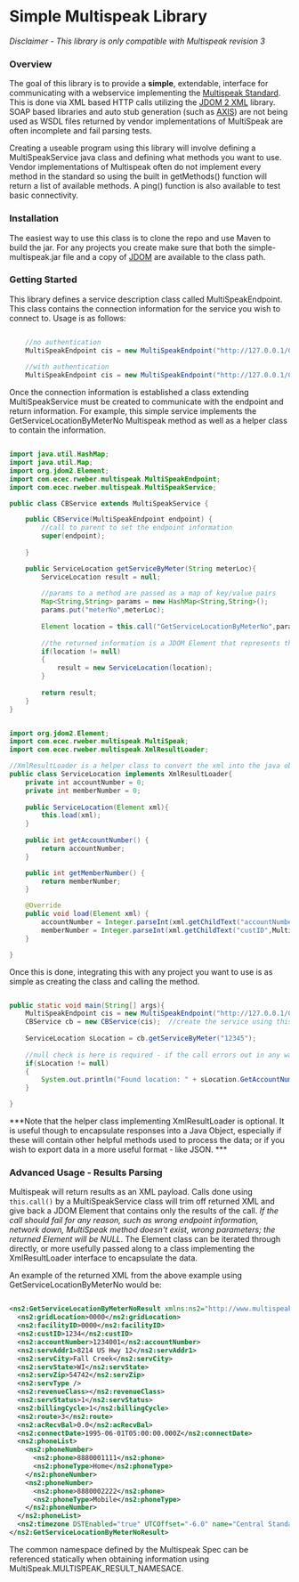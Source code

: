 # Simple Multispeak Library

_Disclaimer - This library is only compatible with Multispeak revision 3_

### Overview
The goal of this library is to provide a __simple__, extendable, interface for communicating with a webservice implementing the [Multispeak Standard](https://www.multispeak.org/). This is done via XML based HTTP calls utilizing the [JDOM 2 XML](http://www.jdom.org/) library. SOAP based libraries and auto stub generation (such as [AXIS](http://axis.apache.org/axis2/java/core/)) are not being used as WSDL files returned by vendor implementations of MultiSpeak are often incomplete and fail parsing tests. 

Creating a useable program using this library will involve defining a MultiSpeakService java class and defining what methods you want to use. Vendor implementations of Multispeak often do not implement every method in the standard so using the built in getMethods() function will return a list of available methods. A ping() function is also available to test basic connectivity. 

### Installation

The easiest way to use this class is to clone the repo and use Maven to build the jar. For any projects you create make sure that both the simple-multispeak.jar file and a copy of [JDOM](http://www.jdom.org/) are available to the class path. 

### Getting Started

This library defines a service description class called MultiSpeakEndpoint. This class contains the connection information for the service you wish to connect to. Usage is as follows: 

```java

	//no authentication
	MultiSpeakEndpoint cis = new MultiSpeakEndpoint("http://127.0.0.1/CB_Server");
	
	//with authentication
	MultiSpeakEndpoint cis = new MultiSpeakEndpoint("http://127.0.0.1/CB_Server","user","pass","appname");

````

Once the connection information is established a class extending MultiSpeakService must be created to communicate with the endpoint and return information. For example, this simple service implements the GetServiceLocationByMeterNo Multispeak method as well as a helper class to contain the information. 

```java

import java.util.HashMap;
import java.util.Map;
import org.jdom2.Element;
import com.ecec.rweber.multispeak.MultiSpeakEndpoint;
import com.ecec.rweber.multispeak.MultiSpeakService;

public class CBService extends MultiSpeakService {

	public CBService(MultiSpeakEndpoint endpoint) {
		//call to parent to set the endpoint information
		super(endpoint);
		
	}

	public ServiceLocation getServiceByMeter(String meterLoc){
		ServiceLocation result = null;
		
		//params to a method are passed as a map of key/value pairs
		Map<String,String> params = new HashMap<String,String>();
		params.put("meterNo",meterLoc);
		
		Element location = this.call("GetServiceLocationByMeterNo",params);
		
		//the returned information is a JDOM Element that represents the XML returned in the payload. 
		if(location != null)
		{
			result = new ServiceLocation(location);
		}
		
		return result;
	}
}

```

```java

import org.jdom2.Element;
import com.ecec.rweber.multispeak.MultiSpeak;
import com.ecec.rweber.multispeak.XmlResultLoader;

//XmlResultLoader is a helper class to convert the xml into the java object structure
public class ServiceLocation implements XmlResultLoader{
	private int accountNumber = 0;
	private int memberNumber = 0;
	
	public ServiceLocation(Element xml){
		this.load(xml);
	}
	
	public int getAccountNumber() {
		return accountNumber;
	}

	public int getMemberNumber() {
		return memberNumber;
	}

	@Override
	public void load(Element xml) {
		accountNumber = Integer.parseInt(xml.getChildText("accountNumber",MultiSpeak.MULTISPEAK_RESULT_NAMESPACE));
		memberNumber = Integer.parseInt(xml.getChildText("custID",MultiSpeak.MULTISPEAK_RESULT_NAMESPACE));
	}

}

````

Once this is done, integrating this with any project you want to use is as simple as creating the class and calling the method. 

```java

public static void main(String[] args){
	MultiSpeakEndpoint cis = new MultiSpeakEndpoint("http://127.0.0.1/CB_Server"); //create the endpoint
	CBService cb = new CBService(cis); 	//create the service using this endpoing
	
	ServiceLocation sLocation = cb.getServiceByMeter("12345");
	
	//null check is here is required - if the call errors out in any way the response may be NULL
	if(sLocation != null)
	{
		System.out.println("Found location: " + sLocation.GetAccountNumber();
	}

}

````
***Note that the helper class implementing XmlResultLoader is optional. It is useful though to encapsulate responses into a Java Object, especially if these will contain other helpful methods used to process the data; or if you wish to export data in a more useful format - like JSON. ***

### Advanced Usage - Results Parsing

Multispeak will return results as an XML payload. Calls done using ```this.call()``` by a MultiSpeakService class will trim off returned XML and give back a JDOM Element that contains only the results of the call. *If the call should fail for any reason, such as wrong endpoint information, network down, MultiSpeak method doesn't exist, wrong parameters; the returned Element will be NULL*. The Element class can be iterated through directly, or more usefully passed along to a class implementing the XmlResultLoader interface to encapsulate the data. 

An example of the returned XML from the above example using GetServiceLocationByMeterNo would be: 

```xml

<ns2:GetServiceLocationByMeterNoResult xmlns:ns2="http://www.multispeak.org/Version_3.0" objectID="8808">
  <ns2:gridLocation>0000</ns2:gridLocation>
  <ns2:facilityID>0000</ns2:facilityID>
  <ns2:custID>1234</ns2:custID>
  <ns2:accountNumber>1234001</ns2:accountNumber>
  <ns2:servAddr1>8214 US Hwy 12</ns2:servAddr1>
  <ns2:servCity>Fall Creek</ns2:servCity>
  <ns2:servState>WI</ns2:servState>
  <ns2:servZip>54742</ns2:servZip>
  <ns2:servType />
  <ns2:revenueClass></ns2:revenueClass>
  <ns2:servStatus>1</ns2:servStatus>
  <ns2:billingCycle>1</ns2:billingCycle>
  <ns2:route>3</ns2:route>
  <ns2:acRecvBal>0.0</ns2:acRecvBal>
  <ns2:connectDate>1995-06-01T05:00:00.000Z</ns2:connectDate>
  <ns2:phoneList>
    <ns2:phoneNumber>
      <ns2:phone>8880001111</ns2:phone>
      <ns2:phoneType>Home</ns2:phoneType>
    </ns2:phoneNumber>
    <ns2:phoneNumber>
      <ns2:phone>8880002222</ns2:phone>
      <ns2:phoneType>Mobile</ns2:phoneType>
    </ns2:phoneNumber>
  </ns2:phoneList>
  <ns2:timezone DSTEnabled="true" UTCOffset="-6.0" name="Central Standard Time" />
</ns2:GetServiceLocationByMeterNoResult>

````
The common namespace defined by the Multispeak Spec can be referenced statically when obtaining information using MultiSpeak.MULTISPEAK_RESULT_NAMESACE. 
